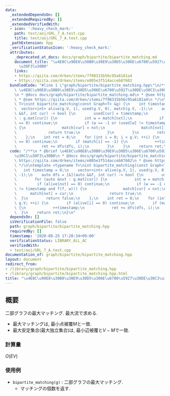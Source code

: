 ```yaml
---
data:
  _extendedDependsOn: []
  _extendedRequiredBy: []
  _extendedVerifiedWith:
  - icon: ':heavy_check_mark:'
    path: test/aoj/GRL_7_A.test.cpp
    title: test/aoj/GRL_7_A.test.cpp
  _pathExtension: hpp
  _verificationStatusIcon: ':heavy_check_mark:'
  attributes:
    _deprecated_at_docs: docs/graph/bipartite/bipartite_matching.md
    document_title: "\u4E8C\u90E8\u30B0\u30E9\u30D5\u306E\u6700\u5927\u30DE\u30C3\u30C1\
      \u30F3\u30B0"
    links:
    - https://qiita.com/drken/items/7f98315b56c95a6181a4
    - https://qiita.com/drken/items/e805e3f514acceb87602
  bundledCode: "#line 1 \"graph/bipartite/bipartite_matching.hpp\"\n/**\n * @brief\
    \ \u4E8C\u90E8\u30B0\u30E9\u30D5\u306E\u6700\u5927\u30DE\u30C3\u30C1\u30F3\u30B0\
    \n * @docs docs/graph/bipartite/bipartite_matching.md\n * @see https://qiita.com/drken/items/e805e3f514acceb87602\n\
    \ * @see https://qiita.com/drken/items/7f98315b56c95a6181a4\n */\n\ntemplate <typename\
    \ T>\nint bipartite_matching(const Graph<T> &g) {\n    int timestamp = 0;\n  \
    \  vector<int> alive(g.V, 1), used(g.V, 0), match(g.V, -1);\n    auto dfs = [&](auto\
    \ &&f, int cur) -> bool {\n        used[cur] = timestamp;\n        for (auto &nxt\
    \ : g.mat[cur]) {\n            int w = match[nxt];\n            if (alive[nxt]\
    \ == 0) continue;\n            if (w == -1 or (used[w] != timestamp and f(f, w)))\
    \ {\n                match[cur] = nxt;\n                match[nxt] = cur;\n  \
    \              return true;\n            }\n        }\n        return false;\n\
    \    };\n    int ret = 0;\n    for (int i = 0; i < g.V; ++i) {\n        if (alive[i]\
    \ == 0) continue;\n        if (match[i] == -1) {\n            ++timestamp;\n \
    \           ret += dfs(dfs, i);\n        }\n    }\n    return ret;\n}\n"
  code: "/**\n * @brief \u4E8C\u90E8\u30B0\u30E9\u30D5\u306E\u6700\u5927\u30DE\u30C3\
    \u30C1\u30F3\u30B0\n * @docs docs/graph/bipartite/bipartite_matching.md\n * @see\
    \ https://qiita.com/drken/items/e805e3f514acceb87602\n * @see https://qiita.com/drken/items/7f98315b56c95a6181a4\n\
    \ */\n\ntemplate <typename T>\nint bipartite_matching(const Graph<T> &g) {\n \
    \   int timestamp = 0;\n    vector<int> alive(g.V, 1), used(g.V, 0), match(g.V,\
    \ -1);\n    auto dfs = [&](auto &&f, int cur) -> bool {\n        used[cur] = timestamp;\n\
    \        for (auto &nxt : g.mat[cur]) {\n            int w = match[nxt];\n   \
    \         if (alive[nxt] == 0) continue;\n            if (w == -1 or (used[w]\
    \ != timestamp and f(f, w))) {\n                match[cur] = nxt;\n          \
    \      match[nxt] = cur;\n                return true;\n            }\n      \
    \  }\n        return false;\n    };\n    int ret = 0;\n    for (int i = 0; i <\
    \ g.V; ++i) {\n        if (alive[i] == 0) continue;\n        if (match[i] == -1)\
    \ {\n            ++timestamp;\n            ret += dfs(dfs, i);\n        }\n  \
    \  }\n    return ret;\n}\n"
  dependsOn: []
  isVerificationFile: false
  path: graph/bipartite/bipartite_matching.hpp
  requiredBy: []
  timestamp: '2020-08-25 17:20:34+09:00'
  verificationStatus: LIBRARY_ALL_AC
  verifiedWith:
  - test/aoj/GRL_7_A.test.cpp
documentation_of: graph/bipartite/bipartite_matching.hpp
layout: document
redirect_from:
- /library/graph/bipartite/bipartite_matching.hpp
- /library/graph/bipartite/bipartite_matching.hpp.html
title: "\u4E8C\u90E8\u30B0\u30E9\u30D5\u306E\u6700\u5927\u30DE\u30C3\u30C1\u30F3\u30B0"
---
```

## 概要

二部グラフの最大マッチング. 最大流で求める.

* 最大マッチングは, 最小点被覆$M$と一致.
* 最大安定集合(最大独立集合)は, 最小辺被覆と$V - M$で一致.

### 計算量

$O(EV)$

### 使用例

* `bipartite_matching(g)` : 二部グラフの最大マッチング.
  * マッチングの個数を返す.
